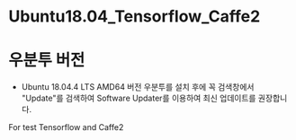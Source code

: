 # Ubuntu18.04_Tensorflow_Caffe2
# 우분투 버전
- Ubuntu 18.04.4 LTS AMD64 버전
우분투를 설치 후에 꼭 검색창에서 "Update"를 검색하여 Software Updater를 이용하여 최신 업데이트를 권장합니다.

For test Tensorflow and Caffe2
